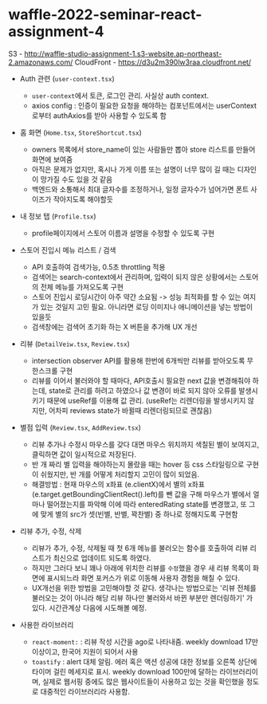 # waffle-2022-seminar-react-assignment-4

S3 - http://waffle-studio-assignment-1.s3-website.ap-northeast-2.amazonaws.com/
CloudFront - https://d3u2m390lw3raa.cloudfront.net/

* Auth 관련 (`user-context.tsx`)
    - `user-context`에서 토큰, 로그인 관리. 사실상 auth context.
    - axios config : 인증이 필요한 요청을 해야하는 컴포넌트에서는 userContext로부터 authAxios를 받아 사용할 수 있도록 함

* 홈 화면 (`Home.tsx`, `StoreShortcut.tsx`)
    - owners 목록에서 store_name이 있는 사람들만 뽑아 store 리스트를 만들어 화면에 보여줌
    - 아직은 문제가 없지만, 혹시나 가게 이름 또는 설명이 너무 많이 길 때는 디자인이 망가질 수도 있을 것 같음
    - 백엔드와 소통해서 최대 글자수를 조정하거나, 일정 글자수가 넘어가면 폰트 사이즈가 작아지도록 해야할듯

* 내 정보 탭 (`Profile.tsx`)
    - profile페이지에서 스토어 이름과 설명을 수정할 수 있도록 구현

* 스토어 진입시 메뉴 리스트 / 검색
    - API 호출하여 검색가능, 0.5초 throttling 적용
    - 검색어는 search-context에서 관리하며, 입력이 되지 않은 상황에서는 스토어의 전체 메뉴를 가져오도록 구현
    - 스토어 진입시 로딩시간이 아주 약간 소요됨 -> 성능 최적화를 할 수 있는 여지가 있는 것일지 고민 필요. 아니라면 로딩 이미지나 애니메이션을 넣는 방법이 있을듯
    - 검색창에는 검색어 초기화 하는 X 버튼을 추가해 UX 개선

* 리뷰 (`DetailVeiw.tsx`, `Review.tsx`)
    - intersection observer API를 활용해 한번에 6개씩만 리뷰를 받아오도록 무한스크롤 구현
    - 리뷰를 이어서 불러와야 할 때마다, API호출시 필요한 next 값을 변경해줘야 하는데, state로 관리를 하려고 하였으나 값 변경이 바로 되지 않아 오류를 발생시키기 때문에 useRef를 이용해 값 관리. (useRef는 리렌더링을 발생시키지 않지만, 어차피 reviews state가 바뀔때 리렌더링되므로 괜찮음)

* 별점 입력 (`Review.tsx`, `AddReview.tsx`) 
    - 리뷰 추가나 수정시 마우스를 갖다 대면 마우스 위치까지 색칠된 별이 보여지고, 클릭하면 값이 일시적으로 저장된다.
    - 반 개 짜리 별 입력을 해야하는지 몰랐을 때는 hover 등 css 스타일링으로 구현이 쉬웠지만, 반 개를 어떻게 처리할지 고민이 많이 되었음.
    - 해결방법 : 현재 마우스의 x좌표 (e.clientX)에서 별의 x좌표(e.target.getBoundingClientRect().left)를 뺀 값을 구해 마우스가 별에서 얼마나 떨어졌는지를 파악해 이에 따라 enteredRating state를 변경했고, 또 그에 맞게 별의 src가 셋(빈별, 반별, 꽉찬별) 중 하나로 정해지도록 구현함

* 리뷰 추가, 수정, 삭제
    - 리뷰가 추가, 수정, 삭제될 때 첫 6개 메뉴를 불러오는 함수를 호출하여 리뷰 리스트가 최신으로 업데이트 되도록 하였다.
    - 하지만 그러다 보니 꽤나 아래에 위치한 리뷰를 `수정`했을 경우 새 리뷰 목록이 화면에 표시되느라 화면 포커스가 위로 이동해 사용자 경험을 해칠 수 있다.
    - UX개선을 위한 방법을 고민해야할 것 같다. 생각나는 방법으로는 '리뷰 전체를 불러오는 것이 아니라 해당 리뷰 하나만 불러와서 바뀐 부분만 렌더링하기' 가 있다. 시간관계상 다음에 시도해볼 예정.

* 사용한 라이브러리
	* `react-moment:` : 리뷰 작성 시간을 ago로 나타내줌. weekly download 17만 이상이고, 한국어 지원이 되어서 사용
	* `toastify` : alert 대체 알림. 에러 혹은 액션 성공에 대한 정보를 오른쪽 상단에 타이머 걸린 메세지로 표시. weekly download 100만에 달하는 라이브러리이며, 실제로 웹서핑 중에도 많은 웹사이트들이 사용하고 있는 것을 확인했을 정도로 대중적인 라이브러리라 사용함.
